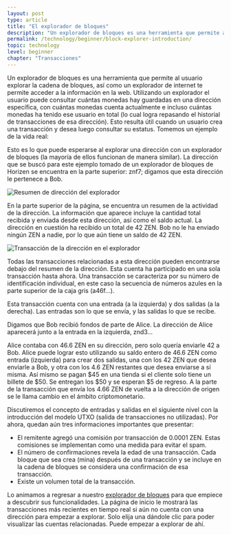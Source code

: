```yaml
---
layout: post
type: article
title: "El explorador de bloques"
description: "Un explorador de bloques es una herramienta que permite al usuario buscar información en una cadena de bloques, así como un explorador de internet permite el acceso a la información que hay en línea."
permalink: /technology/beginner/block-explorer-introduction/
topic: technology
level: beginner
chapter: "Transacciones"
---
```


Un explorador de bloques es una herramienta que permite al usuario explorar la cadena de bloques, así como un explorador de internet te permite acceder a la información en la web. Utilizando un explorador el usuario puede consultar cuántas monedas hay guardadas en una dirección específica, con cuántas monedas cuenta actualmente e incluso cuántas monedas ha tenido ese usuario en total (lo cual logra repasando el historial de transacciones de esa dirección). Esto resulta útil cuando un usuario crea una transacción y desea luego consultar su estatus. Tomemos un ejemplo de la vida real:

Esto es lo que puede esperarse al explorar una dirección con un explorador de bloques (la mayoría de ellos funcionan de manera similar). La dirección que se buscó para este ejemplo tomado de un explorador de bloques de Horizen se encuentra en la parte superior: znf7; digamos que esta dirección le pertenece a Bob.

<div class="my-4">
    <img src="/assets/post_files/technology/beginner/block-explorer-introduction/ES_explorer_address_summary.png" alt="Resumen de dirección del explorador">
</div>

En la parte superior de la página, se encuentra un resumen de la actividad de la dirección. La información que aparece incluye la cantidad total recibida y enviada desde esta dirección, así como el saldo actual. La dirección en cuestión ha recibido un total de 42 ZEN. Bob no le ha enviado ningún ZEN a nadie, por lo que aún tiene un saldo de 42 ZEN.

<div class="my-4">
    <img src="/assets/post_files/technology/beginner/block-explorer-introduction/ES_explorer_address_tx.png" alt="Transacción de la dirección en el explorador">
</div>

Todas las transacciones relacionadas a esta dirección pueden encontrarse debajo del resumen de la dirección. Esta cuenta ha participado en una sola transacción hasta ahora. Una transacción se caracteriza por su número de identificación individual, en este caso la secuencia de números azules en la parte superior de la caja gris (a46f…).

Esta transacción cuenta con una entrada (a la izquierda) y dos salidas (a la derecha). Las entradas son lo que se envía, y las salidas lo que se recibe.

Digamos que Bob recibió fondos de parte de Alice. La dirección de Alice aparecerá junto a la entrada en la izquierda, znd3…

Alice contaba con 46.6 ZEN en su dirección, pero solo quería enviarle 42 a Bob. Alice puede lograr esto utilizando su saldo entero de 46.6 ZEN como entrada (izquierda) para crear dos salidas, una con los 42 ZEN que desea enviarle a Bob, y otra con los 4.6 ZEN restantes que desea enviarse a sí misma. Así mismo se pagan $45 en una tienda si el cliente solo tiene un billete de $50. Se entregan los $50 y se esperan $5 de regreso. A la parte de la transacción que envía los 4.66 ZEN de vuelta a la dirección de origen se le llama cambio en el ámbito criptomonetario.

Discutiremos el concepto de entradas y salidas en el siguiente nivel con la introducción del modelo UTXO (salida de transacciones no utilizadas). Por ahora, quedan aún tres informaciones importantes que presentar:

 - El remitente agregó una comisión por transacción de 0.0001 ZEN. Estas comisiones se implementan como una medida para evitar el spam.
 - El número de confirmaciones revela la edad de una transacción. Cada bloque que sea crea (mina) después de una transacción y se incluye en la cadena de bloques se considera una confirmación de esa transacción.
 - Existe un volumen total de la transacción.

Lo animamos a regresar a nuestro [explorador de bloques](https://explorer.zen-solutions.io/) para que empiece a descubrir sus funcionalidades. La página de inicio le mostrará las transacciones más recientes en tiempo real si aún no cuenta con una dirección para empezar a explorar. Solo elija una dándole clic para poder visualizar las cuentas relacionadas. Puede empezar a explorar de ahí.
